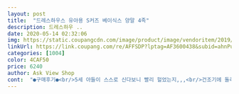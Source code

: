 ```yaml
---
layout: post 
title:  "드레스하우스 유아용 S커즈 베이식스 양말 4족" 
description: 드레스하우 ..
date: 2020-05-14 02:32:06 
img: https://static.coupangcdn.com/image/product/image/vendoritem/2019/04/24/3123157412/2dedcff3-6082-47a0-ba15-a281d23b8ade.jpg 
linkUrl: https://link.coupang.com/re/AFFSDP?lptag=AF3600438&subid=ahnPublicAsk&pageKey=18510701&itemId=74410677&vendorItemId=3123157416&traceid=V0-113-89474fc6a14b7f26 
categories: [1004] 
color: 4CAF50 
price: 6240 
author: Ask View Shop 
cont:  "●구매후기●<br/>5세 아들이 스스로 신다보니 빨리 헐었는지,,,<br/>건조기에 돌리는 한사이즈 줄었어요<br/>구멍도 나고 심하게 늘어나기도 했어요.<br/><br/>구입한지 꽤 됐네요<br/>그냥 딱 한철이예요.<br/><br/>그땐 건조기사용한다고 한사이즈 큰걸로 구입했더니<br/>둘다 잘 신어요<br/>발목도 아이들은 좀 올라오는걸 불편해해서<br/>봄가을에 딱 신기좋은 두께예요<br/>사진에는 미끄럼방지 처리가 되어있어서 구매 선택했는데 지금 받아보니 미끄럼방지처리가 없네요.<br/>.<br/> 왠지 속은듯한 느낌... <br/> 이거 뭔가요? 어쩔수 없이 그냥 신켜야겠네요.<br/>.<br/>아들이 말광량이 라서 미끄럼 방지 없으면 엄마 미끄러워이러면서 장난아닌 장난을 치는데.<br/>.<br/> 미끄럼방지 빼곤 괜찮아요<br/>실측 21센티 칼발누나랑 실측 20좀 넘는 곰발 동생<br/>올해까지 우째 잘 신어질듯요ㅎ<br/>요런 스타일이 지금신기에 딱 좋은것같아요<br/>정말 많이크더라구요<br/>지금 신으니 딱 맞네요<br/>지난번 구입했을때 좀 커서 안신다<br/>컬러도 무난해서 딸아이랑 아들 같이 잘 신을 수 있네요<br/>5세 아들이 스스로 신다보니 빨리 헐었는지,,,<br/>건조기에 돌리는 한사이즈 줄었어요<br/>구멍도 나고 심하게 늘어나기도 했어요.<br/><br/>구입한지 꽤 됐네요<br/>그냥 딱 한철이예요.<br/><br/>그땐 건조기사용한다고 한사이즈 큰걸로 구입했더니<br/>둘다 잘 신어요<br/>발목도 아이들은 좀 올라오는걸 불편해해서<br/>봄가을에 딱 신기좋은 두께예요<br/>사진에는 미끄럼방지 처리가 되어있어서 구매 선택했는데 지금 받아보니 미끄럼방지처리가 없네요.<br/>.<br/> 왠지 속은듯한 느낌... <br/> 이거 뭔가요? 어쩔수 없이 그냥 신켜야겠네요.<br/>.<br/>아들이 말광량이 라서 미끄럼 방지 없으면 엄마 미끄러워이러면서 장난아닌 장난을 치는데.<br/>.<br/> 미끄럼방지 빼곤 괜찮아요<br/>실측 21센티 칼발누나랑 실측 20좀 넘는 곰발 동생<br/>올해까지 우째 잘 신어질듯요ㅎ<br/>요런 스타일이 지금신기에 딱 좋은것같아요<br/>정말 많이크더라구요<br/>지금 신으니 딱 맞네요<br/>지난번 구입했을때 좀 커서 안신다<br/>컬러도 무난해서 딸아이랑 아들 같이 잘 신을 수 있네요<br/>" 
---
```

